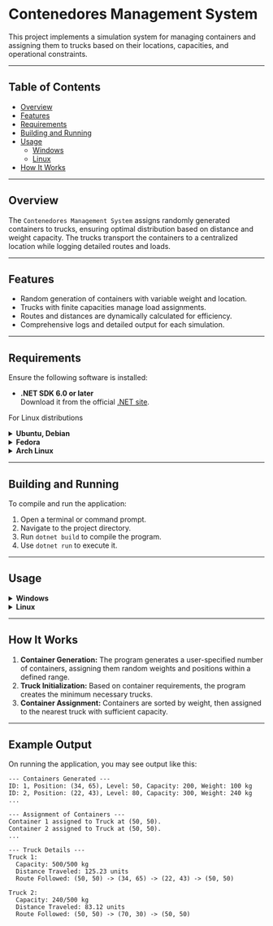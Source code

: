 # Contenedores Management System

This project implements a simulation system for managing containers and assigning them to trucks based on their locations, capacities, and operational constraints.

---

## Table of Contents
- [Overview](#overview)
- [Features](#features)
- [Requirements](#requirements)
- [Building and Running](#building-and-running)
- [Usage](#usage)
  - [Windows](#windows)
  - [Linux](#linux)
- [How It Works](#how-it-works)

---

## Overview
The `Contenedores Management System` assigns randomly generated containers to trucks, ensuring optimal distribution based on distance and weight capacity. The trucks transport the containers to a centralized location while logging detailed routes and loads.

---

## Features
- Random generation of containers with variable weight and location.
- Trucks with finite capacities manage load assignments.
- Routes and distances are dynamically calculated for efficiency.
- Comprehensive logs and detailed output for each simulation.

---

## Requirements
Ensure the following software is installed:
- **.NET SDK 6.0 or later**  
  Download it from the official [.NET site](https://dotnet.microsoft.com/download).

For Linux distributions
<details>
  <summary><b>Ubuntu, Debian</b></summary>
  
  1. Install prerequisites:
   ```bash
   sudo apt update
   sudo apt install -y wget apt-transport-https software-properties-common
   ```
2. Add the Microsoft package signing key and repository:
   ```bash
   wget https://packages.microsoft.com/config/ubuntu/$(lsb_release -rs)/packages-microsoft-prod.deb -O packages-microsoft-prod.deb
   sudo dpkg -i packages-microsoft-prod.deb
   ```
3. Install the .NET 6 SDK:
   ```bash
   sudo apt update
   sudo apt install -y dotnet-sdk-6.0
   ```
4. Verify the installation:
   ```bash
   dotnet --version
   ```

</details>

<details>
  <summary><b>Fedora</b></summary>
  
1. Add the Microsoft package repository:
   ```bash
   sudo dnf install -y https://packages.microsoft.com/config/fedora/$(rpm -E %fedora)/packages-microsoft-prod.rpm
   ```
2. Install the .NET 6 SDK:
   ```bash
   sudo dnf install -y dotnet-sdk-6.0
   ```
3. Verify the installation:
   ```bash
   dotnet --version
   ```

</details>

<details>
  <summary><b>Arch Linux</b></summary>
  
1. Use the AUR helper of your choice to install the .NET 6 SDK (e.g., `yay`):
   ```bash
   yay -S dotnet-sdk
   ```
2. Verify the installation:
   ```bash
   dotnet --version
   ```

</details>


---

## Building and Running

To compile and run the application:
1. Open a terminal or command prompt.
2. Navigate to the project directory.
3. Run `dotnet build` to compile the program.
4. Use `dotnet run` to execute it.

---

## Usage

<details>
  <summary><b>Windows</b></summary>
  
  1. Open PowerShell or Command Prompt.
  2. Navigate to the project's solution directory:
     ```bash
     cd <project-directory>\Contenedores
     ```
  3. Compile the project:
     ```bash
     dotnet build
     ```
  4. Run the application:
     ```bash
     dotnet run
     ```

</details>

<details>
  <summary><b>Linux</b></summary>
  
  1. Open your terminal.
  2. Navigate to the project's solution directory:
     ```bash
     cd <project-directory>/Contenedores
     ```
  3. Compile the project:
     ```bash
     dotnet build
     ```
  4. Run the application:
     ```bash
     dotnet run
     ```

</details>

---

## How It Works
1. **Container Generation:** The program generates a user-specified number of containers, assigning them random weights and positions within a defined range.
2. **Truck Initialization:** Based on container requirements, the program creates the minimum necessary trucks.
3. **Container Assignment:** Containers are sorted by weight, then assigned to the nearest truck with sufficient capacity.


---

## Example Output
On running the application, you may see output like this:

```plaintext
--- Containers Generated ---
ID: 1, Position: (34, 65), Level: 50, Capacity: 200, Weight: 100 kg
ID: 2, Position: (22, 43), Level: 80, Capacity: 300, Weight: 240 kg
...

--- Assignment of Containers ---
Container 1 assigned to Truck at (50, 50).
Container 2 assigned to Truck at (50, 50).
...

--- Truck Details ---
Truck 1:
  Capacity: 500/500 kg
  Distance Traveled: 125.23 units
  Route Followed: (50, 50) -> (34, 65) -> (22, 43) -> (50, 50)

Truck 2:
  Capacity: 240/500 kg
  Distance Traveled: 83.12 units
  Route Followed: (50, 50) -> (70, 30) -> (50, 50)
